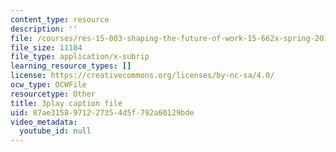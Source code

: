 ```yaml
---
content_type: resource
description: ''
file: /courses/res-15-003-shaping-the-future-of-work-15-662x-spring-2016/87ae3158971227354d5f792a60129bde_OmiGPen5vSo.srt
file_size: 11104
file_type: application/x-subrip
learning_resource_types: []
license: https://creativecommons.org/licenses/by-nc-sa/4.0/
ocw_type: OCWFile
resourcetype: Other
title: 3play caption file
uid: 87ae3158-9712-2735-4d5f-792a60129bde
video_metadata:
  youtube_id: null
---
```

